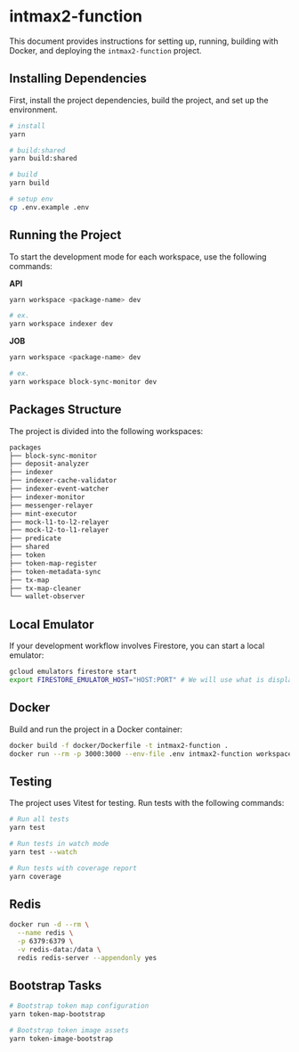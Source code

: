 # intmax2-function

This document provides instructions for setting up, running, building with Docker, and deploying the `intmax2-function` project.

## Installing Dependencies

First, install the project dependencies, build the project, and set up the environment.

```bash
# install
yarn

# build:shared
yarn build:shared

# build
yarn build

# setup env
cp .env.example .env
```

## Running the Project

To start the development mode for each workspace, use the following commands:

**API**

```bash
yarn workspace <package-name> dev

# ex.
yarn workspace indexer dev
```

**JOB**

```bash
yarn workspace <package-name> dev

# ex.
yarn workspace block-sync-monitor dev
```

## Packages Structure

The project is divided into the following workspaces:

```sh
packages
├── block-sync-monitor
├── deposit-analyzer
├── indexer
├── indexer-cache-validator
├── indexer-event-watcher
├── indexer-monitor
├── messenger-relayer
├── mint-executor
├── mock-l1-to-l2-relayer
├── mock-l2-to-l1-relayer
├── predicate
├── shared
├── token
├── token-map-register
├── token-metadata-sync
├── tx-map
├── tx-map-cleaner
└── wallet-observer
```

## Local Emulator

If your development workflow involves Firestore, you can start a local emulator:

```sh
gcloud emulators firestore start
export FIRESTORE_EMULATOR_HOST="HOST:PORT" # We will use what is displayed in the console.
```

## Docker

Build and run the project in a Docker container:

```sh
docker build -f docker/Dockerfile -t intmax2-function .
docker run --rm -p 3000:3000 --env-file .env intmax2-function workspace token start
```


## Testing

The project uses Vitest for testing. Run tests with the following commands:

```sh
# Run all tests
yarn test

# Run tests in watch mode
yarn test --watch

# Run tests with coverage report
yarn coverage
```

## Redis

```sh
docker run -d --rm \
  --name redis \
  -p 6379:6379 \
  -v redis-data:/data \
  redis redis-server --appendonly yes
```

## Bootstrap Tasks

```sh
# Bootstrap token map configuration
yarn token-map-bootstrap

# Bootstrap token image assets
yarn token-image-bootstrap
```